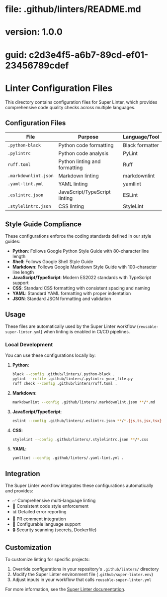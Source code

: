 # file: .github/linters/README.md
# version: 1.0.0
# guid: c2d3e4f5-a6b7-89cd-ef01-23456789cdef

# Linter Configuration Files

This directory contains configuration files for Super Linter, which provides comprehensive code quality checks across multiple languages.

## Configuration Files

| File                 | Purpose                       | Language/Tool   |
| -------------------- | ----------------------------- | --------------- |
| `.python-black`      | Python code formatting        | Black formatter |
| `.pylintrc`          | Python code analysis          | PyLint          |
| `ruff.toml`          | Python linting and formatting | Ruff            |
| `.markdownlint.json` | Markdown linting              | markdownlint    |
| `.yaml-lint.yml`     | YAML linting                  | yamllint        |
| `.eslintrc.json`     | JavaScript/TypeScript linting | ESLint          |
| `.stylelintrc.json`  | CSS linting                   | StyleLint       |

## Style Guide Compliance

These configurations enforce the coding standards defined in our style guides:

- **Python**: Follows Google Python Style Guide with 80-character line length
- **Shell**: Follows Google Shell Style Guide
- **Markdown**: Follows Google Markdown Style Guide with 100-character line length
- **JavaScript/TypeScript**: Modern ES2022 standards with TypeScript support
- **CSS**: Standard CSS formatting with consistent spacing and naming
- **YAML**: Standard YAML formatting with proper indentation
- **JSON**: Standard JSON formatting and validation

## Usage

These files are automatically used by the Super Linter workflow (`reusable-super-linter.yml`) when linting is enabled in CI/CD pipelines.

### Local Development

You can use these configurations locally by:

1. **Python**:
   ```bash
   black --config .github/linters/.python-black .
   pylint --rcfile .github/linters/.pylintrc your_file.py
   ruff check --config .github/linters/ruff.toml .
   ```

2. **Markdown**:
   ```bash
   markdownlint --config .github/linters/.markdownlint.json **/*.md
   ```

3. **JavaScript/TypeScript**:
   ```bash
   eslint --config .github/linters/.eslintrc.json **/*.{js,ts,jsx,tsx}
   ```

4. **CSS**:
   ```bash
   stylelint --config .github/linters/.stylelintrc.json **/*.css
   ```

5. **YAML**:
   ```bash
   yamllint --config .github/linters/.yaml-lint.yml .
   ```

## Integration

The Super Linter workflow integrates these configurations automatically and provides:

- ✅ Comprehensive multi-language linting
- 🔧 Consistent code style enforcement
- 📊 Detailed error reporting
- 🚀 PR comment integration
- 🎯 Configurable language support
- 🔒 Security scanning (secrets, Dockerfile)

## Customization

To customize linting for specific projects:

1. Override configurations in your repository's `.github/linters/` directory
2. Modify the Super Linter environment file (`.github/super-linter.env`)
3. Adjust inputs in your workflow that calls `reusable-super-linter.yml`

For more information, see the [Super Linter documentation](https://github.com/super-linter/super-linter).
